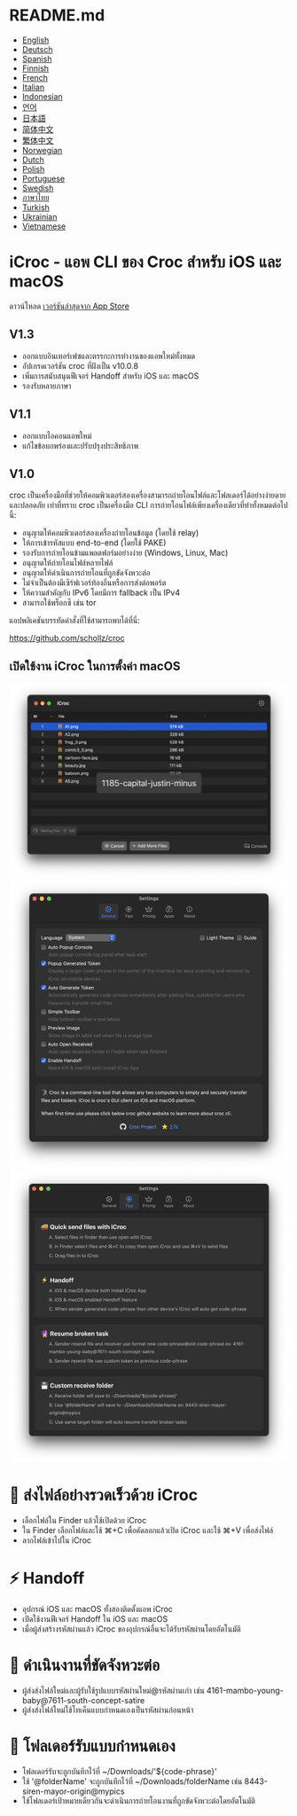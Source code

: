 # README.md
- [English](README.md)
- [Deutsch](README.de.md)
- [Spanish](README.es.md)
- [Finnish](README.fi.md)
- [French](README.fr.md)
- [Italian](README.it.md)
- [Indonesian](README.id.md)
- [언어](README.ko.md)
- [日本語](README.ja.md)
- [简体中文](README.zh_cn.md)
- [繁体中文](README.zh_tw.md)
- [Norwegian](README.nb.md)
- [Dutch](README.nl.md)
- [Polish](README.pl.md)
- [Portuguese](README.pt.md)
- [Swedish](README.sv.md)
- [ภาษาไทย](README.th.md)
- [Turkish](README.tr.md)
- [Ukrainian](README.uk.md)
- [Vietnamese](README.vi.md)

# iCroc - แอพ CLI ของ Croc สำหรับ iOS และ macOS

ดาวน์โหลด [เวอร์ชันล่าสุดจาก App Store](https://apps.apple.com/us/app/id6444355962)

V1.3
---
- ออกแบบอินเทอร์เฟซและตรรกะการทำงานของแอพใหม่ทั้งหมด
- อัปเกรดเวอร์ชัน croc ที่ฝังเป็น v10.0.8
- เพิ่มการสนับสนุนฟีเจอร์ Handoff สำหรับ iOS และ macOS
- รองรับหลายภาษา

V1.1
---
- ออกแบบไอคอนแอพใหม่
- แก้ไขข้อบกพร่องและปรับปรุงประสิทธิภาพ

V1.0
---
croc เป็นเครื่องมือที่ช่วยให้คอมพิวเตอร์สองเครื่องสามารถถ่ายโอนไฟล์และโฟลเดอร์ได้อย่างง่ายดายและปลอดภัย เท่าที่ทราบ croc เป็นเครื่องมือ CLI การถ่ายโอนไฟล์เพียงเครื่องเดียวที่ทำทั้งหมดต่อไปนี้:

- อนุญาตให้คอมพิวเตอร์สองเครื่องถ่ายโอนข้อมูล (โดยใช้ relay)
- ให้การเข้ารหัสแบบ end-to-end (โดยใช้ PAKE)
- รองรับการถ่ายโอนข้ามแพลตฟอร์มอย่างง่าย (Windows, Linux, Mac)
- อนุญาตให้ถ่ายโอนไฟล์หลายไฟล์
- อนุญาตให้ดำเนินการถ่ายโอนที่ถูกขัดจังหวะต่อ
- ไม่จำเป็นต้องมีเซิร์ฟเวอร์ท้องถิ่นหรือการส่งต่อพอร์ต
- ให้ความสำคัญกับ IPv6 โดยมีการ fallback เป็น IPv4
- สามารถใช้พร็อกซี เช่น tor

แอปพลิเคชันบรรทัดคำสั่งที่ใช้สามารถพบได้ที่นี่:

https://github.com/schollz/croc

## เปิดใช้งาน iCroc ในการตั้งค่า macOS
![macOS-iCroc-1](images/macos1.png)
![macOS-iCroc-2](images/macos2.png)
![macOS-iCroc-3](images/macos3.png)

# 🚚 ส่งไฟล์อย่างรวดเร็วด้วย iCroc
- เลือกไฟล์ใน Finder แล้วใช้เปิดด้วย iCroc
- ใน Finder เลือกไฟล์และใช้ ⌘+C เพื่อคัดลอกแล้วเปิด iCroc และใช้ ⌘+V เพื่อส่งไฟล์
- ลากไฟล์เข้าไปใน iCroc

# ⚡ Handoff
- อุปกรณ์ iOS และ macOS ทั้งสองติดตั้งแอพ iCroc
- เปิดใช้งานฟีเจอร์ Handoff ใน iOS และ macOS
- เมื่อผู้ส่งสร้างรหัสผ่านแล้ว iCroc ของอุปกรณ์อื่นจะได้รับรหัสผ่านโดยอัตโนมัติ

# 🔮 ดำเนินงานที่ขัดจังหวะต่อ
- ผู้ส่งส่งไฟล์ใหม่และผู้รับใช้รูปแบบรหัสผ่านใหม่@รหัสผ่านเก่า เช่น 4161-mambo-young-baby@7611-south-concept-satire
- ผู้ส่งส่งไฟล์ใหม่ใช้โทเค็นแบบกำหนดเองเป็นรหัสผ่านก่อนหน้า

# 💾 โฟลเดอร์รับแบบกำหนดเอง
- โฟลเดอร์รับจะถูกบันทึกไว้ที่ ~/Downloads/'${code-phrase}'
- ใช้ '@folderName' จะถูกบันทึกไว้ที่ ~/Downloads/folderName เช่น 8443-siren-mayor-origin@mypics
- ใช้โฟลเดอร์เป้าหมายเดียวกันจะดำเนินการถ่ายโอนงานที่ถูกขัดจังหวะต่อโดยอัตโนมัติ